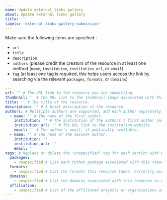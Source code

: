 ```yaml
---
name: Update external links gallery
about: Update external links gallery
title: ''
labels: 'external-links-gallery-submission'
---
```


<!-- Please fill out the template below by adding the necessary information in between the single quotes ('') in each relevant or known field (or replacing the "unspecified" tag in the 3 tags sections). -->

Make sure the following items are specified :

- `url`
- `title`
- `description`
- `authors` (please credit the creators of the resource in at least one method (`name`, `institution`, `institution_url`, or `email`)
- `tag` (at least one tag is required, this helps users access the link by searching via the relevant `packages`, `formats`, or `domains`)

```yaml
---
url: '' # The URL link to the resource you are submitting.
thumbnail: '' # The URL link to the thumbnail image associated with this resource.
title: '' # The title of the resource.
description: '' # A brief description of the resource.
authors: # Mulitiple authors are supported, add each author separately.
  - name: '' # The name of the first author.
    institution: '' # The institution of the authors / first author (more appropriate than name if a large team worked on the resource).
    institution_url: '' # The URL link to the institution website.
    email: '' # The author's email, if publically available.
  - name: '' # The name of the second+ author.
    institution: ''
    institution_url: ''
    email: ''
tags: # Replace or delete the "unspecified" tag for each section with keywords associated with the resource. Multi-word tags should be entered with a space between the words (i.e. not joined with a `-`).
  packages:
    - unspecified # List each Python package associated with this resource on a separate line (each entry on a new line, starting with a `-`).
  formats:
    - unspecified # List the formats this resource takes. Currently used format tags include: book, course, documentation, gallery, tutorial, and video (but you may submit an entirely new tag if these do not best suit the resource).
  domains:
    - unspecified # List the domains associated with this resource so users may sort by areas of interest (e.g. remote sensing).
  affiliation:
    - unspecified # List of the affiliated projects or organizations associated with this resource.
---
```

<!-- Feel free to add comments below this line -->
